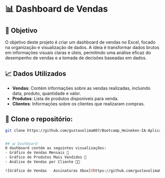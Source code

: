# 📊 Dashboard de Vendas

## 🎯 Objetivo
O objetivo deste projeto é criar um dashboard de vendas no Excel, focado na organização e visualização de dados. A ideia é transformar dados brutos em informações visuais claras e úteis, permitindo uma análise eficaz do desempenho de vendas e a tomada de decisões baseadas em dados.

## 📈 Dados Utilizados
- **Vendas**: Contém informações sobre as vendas realizadas, incluindo data, produto, quantidade e valor.
- **Produtos**: Lista de produtos disponíveis para venda.
- **Clientes**: Informações sobre os clientes que realizaram compras.

## 📌 Clone o repositório:

   ```bash
   git clone https://github.com/gustavolima007/Bootcamp_Heineken-IA-Aplicada-a-Dados-com-Copilot.git


## 📊 Dashboard
O dashboard contém as seguintes visualizações:
- Gráfico de Vendas Mensais 📅
- Gráfico de Produtos Mais Vendidos 🥇
- Análise de Vendas por Cliente 🧑‍💼

![Gráfico de Vendas - Assinaturas Xbox](https://github.com/gustavolima007/Bootcamp_Heineken-IA-Aplicada-a-Dados-com-Copilot/raw/main/Analise%20de%20dados%20com%20Excel%20e%20Copilot/Projeto%20-%20Painel%20de%20vendas/Paineis/Gr%C3%A1fico%20de%20vendas%20-%20Assinaturas%20Xbox.png)